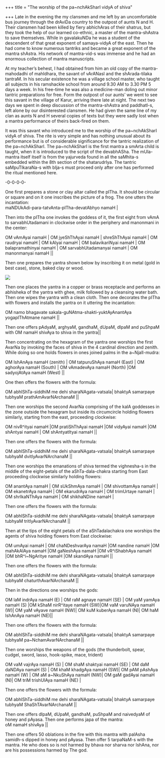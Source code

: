 +++
title = "The worship of the pa~nchAkSharI vidyA of shiva"

+++
Late in the evening the my clansmen and me left by an uncomfortable bus
journey through the drAviDa country to the outpost of aunts N and H.
Their clansmen had been killed by fiery abhichAras of their shatrus, but
they took the help of our learned co-ethnic, a master of the
mantra-shAstra to save themselves. While in gavalakuNDa he was a student
of the descendent of that great exponent of samaya-vidyA of the east.
Then he had come to know numerous tantriks and became a great exponent
of the mantra shAstra. His network of mantra-vid-s was immense and he
had an enormous collection of mantra manuscripts.

At my teacher’s
behest, I had obtained from him an old copy of the mantra-mahodadhi of
mahIdhara, the savant of vArANasI and the shArada-tilaka tantraM. In his
secular existence he was a village school master, who taught all
subjects in his ramshackle school from around 9.30 AM to 3.30 PM 5 days
a week. In his free-time he was also a medicine-man doling out minor
tantric preparations for free. Form the outpost of our aunts’ we went to
see this savant in the village of Karur, arriving there late at night.
The next two days we spent in deep discussion of the mantra-shAstra and
paddhatI-s, left alone by our disinterested clansmen. He had given the
same line of my clan as aunts N and H several copies of texts but they
were sadly lost when a mantra performance of theirs back-fired on them.

It was this savant who introduced me to the worship of the
pa\~nchAkSharI vidyA of shiva. The rite is very simple and has nothing
unusual about its performance but is of considerable significance for
the tantric realization of the pa\~nchAkSharI. The pa\~nchAkSharI is the
first mantra a smArta child is taught, when it is introduced to the
script of the devabhASha. The mUla-mantra itself itself is from the
yajurveda found in all the saMhita-s embedded within the 8th section of
the shatarudrIya. The tantric saMpuTIkaraNa-s with bIja-s must proceed
only after one has performed the ritual mentioned here.

\-0-0-0-0-

One first prepares a stone or clay altar called the pITha. It should be
circular or square and on it one inscribes the picture of a frog. The
one utters the incantation:  
maNDUkAdi-para-tatvAnta-pITha-devatAbhyo namaH |

Then into the pITha one invokes the goddess of it, the first eight from
vAmA to sarvabhUtadamani in clockwise order in the periphery and
manonmani in the center:  

OM vAmAyai namaH | OM jyeShThAyai namaH | shreShThAyai namaH | OM
raudryai namaH | OM kAlyai namaH | OM balavikariNyai namaH | OM
balapramathinyai namaH | OM sarvabhUtadamanyai namaH | OM manonmanyai
namaH ||

Then one prepares the yantra shown below by inscribing it on metal (gold
in best case), stone, baked clay or wood.

[![](https://i2.wp.com/photos1.blogger.com/blogger/2010/410/320/shiva_panchakshari.jpg)](http://photos1.blogger.com/blogger/2010/410/1600/shiva_panchakshari.jpg)

Then one places the yantra in a copper or brass receptacle and performs
an abhisheka of the yantra with ghee, milk followed by a cleansing water
bath. Then one wipes the yantra with a clean cloth. Then one decorates
the pITha with flowers and installs the yantra on it uttering the
incantation:  

OM namo bhagavate sakala-guNAtma-shakti-yuktAyAnantAya yogapIThAtmane
namaH ||  

Then one offers pAdyaM, arghyaM, gandhaM, dUpaM, dIpaM and puShpaM with
OM namaH shivAya to shiva in the yantra||

Then concentrating on the hexagram of the yantra one worships the first
AvarNa by invoking the faces of shiva in the 4 cardinal direction and
zenith. While doing so one holds flowers in ones joined palms in the
a\~NjalI-mudra:  

OM IshAnAya namaH (zenith) | OM tatpuruShAya namaH (East) | OM aghorAya
namaH (South) | OM vAmadevAya namaH (North) |OM sadyojAtAya namaH (West)
||  

One then offers the flowers with the formula:  

OM abhIShTa-siddhiM me dehi sharaNAgata-vatsala| bhaktyA samarpaye
tubhyaM prathAmAvarNArchanaM ||

Then one worships the second AvarNa comprising of the kalA goddesses in
the zone outside the hexagram but inside its circumcircle holding
flowers similarly, starting from the east, proceeding clockwise:  

OM nivR^ityai namaH |OM pratiShThAyai namaH |OM vidyAyai namaH |OM
shAntyai namaH | OM shAntyatItyai namaH ||  

Then one offers the flowers with the formula:  

OM abhIShTa-siddhiM me dehi sharaNAgata-vatsala| bhaktyA samarpaye
tubhyaM dvitIyAvarNArchanaM ||

Then one worships the emanations of shiva termed the vighnesha-s in the
middle of the eight-petals of the aShTa-dala-chakra starting from East
proceeding clockwise similarly holding flowers:  

OM anantAya namaH | OM sUkShmAya namaH | OM shivottamAya namaH | OM
ekanetrAya namaH | OM ekarudrAya namaH | OM trimUrtaye namaH | OM
shrIkaNThAya namaH | OM shikhaNDine namaH |  

Then one offers the flowers with the formula:  

OM abhIShTa-siddhiM me dehi sharaNAgata-vatsala| bhaktyA samarpaye
tubhyaM tritIyAvarNArchanaM ||

Then at the tips of the eight petals of the aShTadalachakra one worships
the agents of shiva holding flowers from East clockwise:  

OM umAyai namaH | OM chaNDeshvarAya namaH |OM nandine namaH |OM
mahAkAlAya namaH |OM gaNeshAya namaH |OM vR^iShabhAya namaH |OM
bhR^i\~NgAritye namaH |OM skandAya namaH ||  

Then one offers the flowers with the formula:  

OM abhIShTa-siddhiM me dehi sharaNAgata-vatsala| bhaktyA samarpaye
tubhyaM chaturthAvarNArchanaM ||

Then in the directions one worships the gods:  

OM laM indrAya namaH (E) | OM raM agnaye namaH (SE) | OM yaM yamAya
namaH (S) |OM kShaM nirR^itaye namaH (SW)|OM vaM varuNAya namaH (W)| OM
yaM vAyave namaH (NW)| OM kuM kuberAya namaH (N)| OM haM IshAnAya namaH
(NE)||  

Then one offers the flowers with the formula:  

OM abhIShTa-siddhiM me dehi sharaNAgata-vatsala| bhaktyA samarpaye
tubhyaM pa\~NchamAvarNArchanaM ||

Then one worships the weapons of the gods (the thunderbolt, spear,
cudgel, sword, lasso, hook-spike, mace, trident)  

OM vaM vajrAya namaH (S) | OM shaM shaktyai namaH (SE) | OM daM daNDAya
namaH (S) | OM khaM khadgAya namaH (SW)| OM pAM pAshAya namaH (W) | OM
aM a\~NkuShAya namaH (NW)| OM gaM gadAyai namaH (N)| OM triM trishUlAya
namaH (NE) |  

Then one offers the flowers with the formula:  

OM abhIShTa-siddhiM me dehi sharaNAgata-vatsala| bhaktyA samarpaye
tubhyaM ShaShTAvarNArchanaM ||

Then one offers dIpaM, dUpaM, gandhaM, puShpaM and naivedyaM of honey
and pAyasa. Then one performs japa of the mantra:  
oM namaH shivAya ||  

Then one offers 50 oblations in the fire with this mantra with palAsha
samidh-s dipped in honey and pAyasa. Then offer 5 tarpaNaM-s with the
mantra. He who does so is not harmed by bhava nor sharva nor IshAna, nor
are his possessions harmed by The god.
